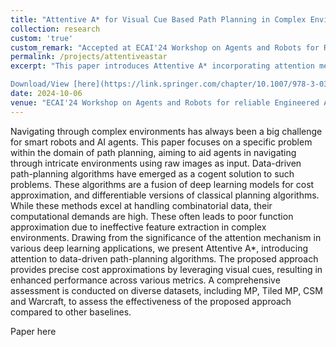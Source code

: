 ```yaml
---
title: "Attentive A* for Visual Cue Based Path Planning in Complex Environments"
collection: research
custom: 'true'
custom_remark: "Accepted at ECAI'24 Workshop on Agents and Robots for Reliable Engineered Autonomy (AREA)"
permalink: /projects/attentiveastar
excerpt: "This paper introduces Attentive A* incorporating attention mechanism into data-driven path-planning algorithms. This algorithm makes use of SCSE mechanism along with VGG-19 in the encoder part of the algorithm to generate a guidance map.

Download/View [here](https://link.springer.com/chapter/10.1007/978-3-031-73180-8_9)"
date: 2024-10-06
venue: "ECAI'24 Workshop on Agents and Robots for reliable Engineered Autonomy (AREA)"
---
```


<style>

/* Style the counter cards */
.card {
<!--   box-shadow: 0 4px 8px 0 rgba(0, 0, 0, 0.2); /* this adds the "card" effect */ -->
  padding: 16px;
<!--   text-align: center; -->
<!--   background-color: #f1f1f1; -->
}

a:link {
  text-decoration: none;
}
</style>

Navigating through complex environments has always been a big challenge for smart robots and AI agents. This paper focuses on a specific problem within the domain of path planning, aiming to aid agents in navigating through intricate environments using raw images as input. Data-driven path-planning algorithms have emerged as a cogent solution to such problems. These algorithms are a fusion of deep learning models for cost approximation, and differentiable versions of classical planning algorithms. While these methods excel at handling combinatorial data, their computational demands are high. These often leads to poor function approximation due to ineffective feature extraction in complex environments. Drawing from the significance of the attention mechanism in various deep learning applications, we present Attentive A*, introducing attention to data-driven path-planning algorithms. The proposed approach provides precise cost approximations by leveraging visual cues, resulting in enhanced performance across various metrics. A comprehensive assessment is conducted on diverse datasets, including MP, Tiled MP, CSM and Warcraft, to assess the effectiveness of the proposed approach compared to other baselines. 

Paper [here](https://link.springer.com/chapter/10.1007/978-3-031-73180-8_9)
